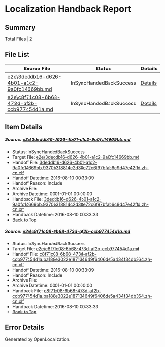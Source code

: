 # <a name='report-top'></a> Localization Handback Report

## Summary
 Total Files | 2

## File List
 Source File | Status | Details 
 ----------- | ------ | ------- 
 [e2e\3deddb16-d626-4b01-a1c2-9a0fc14669bb.md](https://github.com/OpenLocalizationTestOrg/oltest/blob/9c3219056751008597f59b20650b6bcd192976fa/e2e/3deddb16-d626-4b01-a1c2-9a0fc14669bb.md) | InSyncHandedBackSuccess | [Details](#11bb3557de52518ba6566d53a5f5b15aa8b1c7181)
 [e2e\c8f71c08-6b68-473d-af2b-ccb977454d1a.md](https://github.com/OpenLocalizationTestOrg/oltest/blob/9c3219056751008597f59b20650b6bcd192976fa/e2e/c8f71c08-6b68-473d-af2b-ccb977454d1a.md) | InSyncHandedBackSuccess | [Details](#0d7d75a7245646a71a32ab84419b71623d946fbc2)

## Item Details
##### <a name='11bb3557de52518ba6566d53a5f5b15aa8b1c7181'></a> Source: [e2e\3deddb16-d626-4b01-a1c2-9a0fc14669bb.md](https://github.com/OpenLocalizationTestOrg/oltest/blob/9c3219056751008597f59b20650b6bcd192976fa/e2e/3deddb16-d626-4b01-a1c2-9a0fc14669bb.md)
* Status: InSyncHandedBackSuccess
* Target File: [e2e\3deddb16-d626-4b01-a1c2-9a0fc14669bb.md](https://github.com/OpenLocalizationTestOrg/ol-test-zhcn/blob/4f97163deeb76061d43a2aef4535b56e7dafc012/e2e/3deddb16-d626-4b01-a1c2-9a0fc14669bb.md)
* Handoff File: [3deddb16-d626-4b01-a1c2-9a0fc14669bb.9370b318814c2d38e72c6f97bfab6c9d47e42ffd.zh-cn.xlf](https://github.com/OpenLocalizationTestOrg/olhandoff-e2e/blob/fbf06019c2d7d3302b66839e140e8bf65296b0d0/ol-handoff/OpenLocalizationTestOrg/ol-test-zhcn/ci/high/3deddb16-d626-4b01-a1c2-9a0fc14669bb.9370b318814c2d38e72c6f97bfab6c9d47e42ffd.zh-cn.xlf)
* Handoff Datetime: 2016-08-10 00:33:09
* Handoff Reason: Include
* Archive File: 
* Archive Datetime: 0001-01-01 00:00:00
* Handback File: [3deddb16-d626-4b01-a1c2-9a0fc14669bb.9370b318814c2d38e72c6f97bfab6c9d47e42ffd.zh-cn.xlf](https://github.com/OpenLocalizationTestOrg/olhandback-e2e/blob/b84ed79b2c551a0a3f190e389eb2dc2295a5a8cf/ol-handback/OpenLocalizationTestOrg/ol-test-zhcn/ci/high/3deddb16-d626-4b01-a1c2-9a0fc14669bb.9370b318814c2d38e72c6f97bfab6c9d47e42ffd.zh-cn.xlf)
* Handback Datetime: 2016-08-10 00:33:33
* [Back to Top](#report-top)

##### <a name='0d7d75a7245646a71a32ab84419b71623d946fbc2'></a> Source: [e2e\c8f71c08-6b68-473d-af2b-ccb977454d1a.md](https://github.com/OpenLocalizationTestOrg/oltest/blob/9c3219056751008597f59b20650b6bcd192976fa/e2e/c8f71c08-6b68-473d-af2b-ccb977454d1a.md)
* Status: InSyncHandedBackSuccess
* Target File: [e2e\c8f71c08-6b68-473d-af2b-ccb977454d1a.md](https://github.com/OpenLocalizationTestOrg/ol-test-zhcn/blob/4f97163deeb76061d43a2aef4535b56e7dafc012/e2e/c8f71c08-6b68-473d-af2b-ccb977454d1a.md)
* Handoff File: [c8f71c08-6b68-473d-af2b-ccb977454d1a.ba188e3022e187134649f6406de5a434f34db364.zh-cn.xlf](https://github.com/OpenLocalizationTestOrg/olhandoff-e2e/blob/fbf06019c2d7d3302b66839e140e8bf65296b0d0/ol-handoff/OpenLocalizationTestOrg/ol-test-zhcn/ci/high/c8f71c08-6b68-473d-af2b-ccb977454d1a.ba188e3022e187134649f6406de5a434f34db364.zh-cn.xlf)
* Handoff Datetime: 2016-08-10 00:33:09
* Handoff Reason: Include
* Archive File: 
* Archive Datetime: 0001-01-01 00:00:00
* Handback File: [c8f71c08-6b68-473d-af2b-ccb977454d1a.ba188e3022e187134649f6406de5a434f34db364.zh-cn.xlf](https://github.com/OpenLocalizationTestOrg/olhandback-e2e/blob/b84ed79b2c551a0a3f190e389eb2dc2295a5a8cf/ol-handback/OpenLocalizationTestOrg/ol-test-zhcn/ci/high/c8f71c08-6b68-473d-af2b-ccb977454d1a.ba188e3022e187134649f6406de5a434f34db364.zh-cn.xlf)
* Handback Datetime: 2016-08-10 00:33:33
* [Back to Top](#report-top)


## Error Details

Generated by OpenLocalization.
